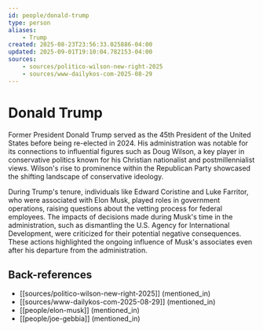 ```yaml
---
id: people/donald-trump
type: person
aliases:
    - Trump
created: 2025-08-23T23:56:33.025886-04:00
updated: 2025-09-01T19:10:04.782153-04:00
sources:
    - sources/politico-wilson-new-right-2025
    - sources/www-dailykos-com-2025-08-29
---
```


# Donald Trump

Former President Donald Trump served as the 45th President of the United States before being re-elected in 2024. His administration was notable for its connections to influential figures such as Doug Wilson, a key player in conservative politics known for his Christian nationalist and postmillennialist views. Wilson's rise to prominence within the Republican Party showcased the shifting landscape of conservative ideology.

During Trump's tenure, individuals like Edward Coristine and Luke Farritor, who were associated with Elon Musk, played roles in government operations, raising questions about the vetting process for federal employees. The impacts of decisions made during Musk's time in the administration, such as dismantling the U.S. Agency for International Development, were criticized for their potential negative consequences. These actions highlighted the ongoing influence of Musk's associates even after his departure from the administration.

## Back-references
<!-- Auto-maintained by the system -->
- [[sources/politico-wilson-new-right-2025]] (mentioned_in)
- [[sources/www-dailykos-com-2025-08-29]] (mentioned_in)
- [[people/elon-musk]] (mentioned_in)
- [[people/joe-gebbia]] (mentioned_in)

